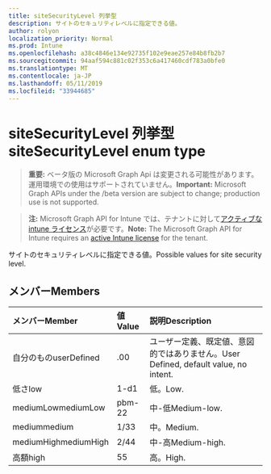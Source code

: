 ```yaml
---
title: siteSecurityLevel 列挙型
description: サイトのセキュリティレベルに指定できる値。
author: rolyon
localization_priority: Normal
ms.prod: Intune
ms.openlocfilehash: a38c4846e134e92735f102e9eae257e84b8fb2b7
ms.sourcegitcommit: 94aaf594c881c02f353c6a417460cdf783a0bfe0
ms.translationtype: MT
ms.contentlocale: ja-JP
ms.lasthandoff: 05/11/2019
ms.locfileid: "33944685"
---
```

# <a name="sitesecuritylevel-enum-type"></a><span data-ttu-id="c2c5a-103">siteSecurityLevel 列挙型</span><span class="sxs-lookup"><span data-stu-id="c2c5a-103">siteSecurityLevel enum type</span></span>

> <span data-ttu-id="c2c5a-104">**重要:** ベータ版の Microsoft Graph Api は変更される可能性があります。運用環境での使用はサポートされていません。</span><span class="sxs-lookup"><span data-stu-id="c2c5a-104">**Important:** Microsoft Graph APIs under the /beta version are subject to change; production use is not supported.</span></span>

> <span data-ttu-id="c2c5a-105">**注:** Microsoft Graph API for Intune では、テナントに対して[アクティブな intune ライセンス](https://go.microsoft.com/fwlink/?linkid=839381)が必要です。</span><span class="sxs-lookup"><span data-stu-id="c2c5a-105">**Note:** The Microsoft Graph API for Intune requires an [active Intune license](https://go.microsoft.com/fwlink/?linkid=839381) for the tenant.</span></span>

<span data-ttu-id="c2c5a-106">サイトのセキュリティレベルに指定できる値。</span><span class="sxs-lookup"><span data-stu-id="c2c5a-106">Possible values for site security level.</span></span>

## <a name="members"></a><span data-ttu-id="c2c5a-107">メンバー</span><span class="sxs-lookup"><span data-stu-id="c2c5a-107">Members</span></span>
|<span data-ttu-id="c2c5a-108">メンバー</span><span class="sxs-lookup"><span data-stu-id="c2c5a-108">Member</span></span>|<span data-ttu-id="c2c5a-109">値</span><span class="sxs-lookup"><span data-stu-id="c2c5a-109">Value</span></span>|<span data-ttu-id="c2c5a-110">説明</span><span class="sxs-lookup"><span data-stu-id="c2c5a-110">Description</span></span>|
|:---|:---|:---|
|<span data-ttu-id="c2c5a-111">自分のもの</span><span class="sxs-lookup"><span data-stu-id="c2c5a-111">userDefined</span></span>|<span data-ttu-id="c2c5a-112">.0</span><span class="sxs-lookup"><span data-stu-id="c2c5a-112">0</span></span>|<span data-ttu-id="c2c5a-113">ユーザー定義、既定値、意図的ではありません。</span><span class="sxs-lookup"><span data-stu-id="c2c5a-113">User Defined, default value, no intent.</span></span>|
|<span data-ttu-id="c2c5a-114">低さ</span><span class="sxs-lookup"><span data-stu-id="c2c5a-114">low</span></span>|<span data-ttu-id="c2c5a-115">1-d</span><span class="sxs-lookup"><span data-stu-id="c2c5a-115">1</span></span>|<span data-ttu-id="c2c5a-116">低。</span><span class="sxs-lookup"><span data-stu-id="c2c5a-116">Low.</span></span>|
|<span data-ttu-id="c2c5a-117">mediumLow</span><span class="sxs-lookup"><span data-stu-id="c2c5a-117">mediumLow</span></span>|<span data-ttu-id="c2c5a-118">pbm-2</span><span class="sxs-lookup"><span data-stu-id="c2c5a-118">2</span></span>|<span data-ttu-id="c2c5a-119">中-低</span><span class="sxs-lookup"><span data-stu-id="c2c5a-119">Medium-low.</span></span>|
|<span data-ttu-id="c2c5a-120">medium</span><span class="sxs-lookup"><span data-stu-id="c2c5a-120">medium</span></span>|<span data-ttu-id="c2c5a-121">1/3</span><span class="sxs-lookup"><span data-stu-id="c2c5a-121">3</span></span>|<span data-ttu-id="c2c5a-122">中。</span><span class="sxs-lookup"><span data-stu-id="c2c5a-122">Medium.</span></span>|
|<span data-ttu-id="c2c5a-123">mediumHigh</span><span class="sxs-lookup"><span data-stu-id="c2c5a-123">mediumHigh</span></span>|<span data-ttu-id="c2c5a-124">2/4</span><span class="sxs-lookup"><span data-stu-id="c2c5a-124">4</span></span>|<span data-ttu-id="c2c5a-125">中-高</span><span class="sxs-lookup"><span data-stu-id="c2c5a-125">Medium-high.</span></span>|
|<span data-ttu-id="c2c5a-126">高額</span><span class="sxs-lookup"><span data-stu-id="c2c5a-126">high</span></span>|<span data-ttu-id="c2c5a-127">5</span><span class="sxs-lookup"><span data-stu-id="c2c5a-127">5</span></span>|<span data-ttu-id="c2c5a-128">高。</span><span class="sxs-lookup"><span data-stu-id="c2c5a-128">High.</span></span>|




